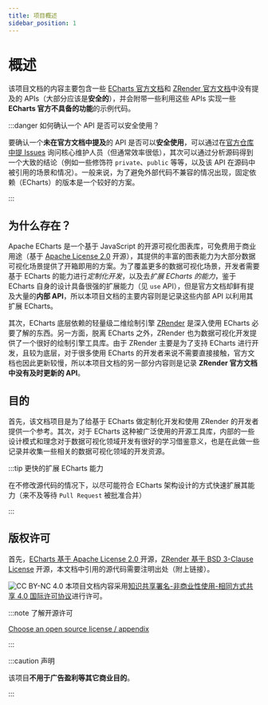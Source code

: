 ```yaml
---
title: 项目概述
sidebar_position: 1
---
```


# 概述

该项目文档的内容主要包含一些 [ECharts 官方文档](https://echarts.apache.org/)和 [ZRender 官方文档](https://ecomfe.github.io/zrender-doc/public/)中没有提及的 APIs（大部分应该是**安全的**），并会附带一些利用这些 APIs 实现一些 **ECharts 官方不具备的功能**的示例代码。

:::danger 如何确认一个 API 是否可以安全使用？

要确认一个**未在官方文档中提及**的 API 是否可以**安全使用**，可以通过在[官方仓库中提 Issues](https://github.com/apache/echarts/issues) 询问核心维护人员（但通常效率很低），其次可以通过分析源码得到一个大致的结论（例如一些修饰符 `private`、`public` 等等，以及该 API 在源码中被引用的场景和情况）。一般来说，为了避免外部代码不兼容的情况出现，固定依赖（ECharts）的版本是一个较好的方案。

:::

## 为什么存在？

Apache ECharts 是一个基于 JavaScript 的开源可视化图表库，可免费用于商业用途（基于 [Apache License 2.0](https://www.apache.org/licenses/LICENSE-2.0) 开源），其提供的丰富的图表能力为大部分数据可视化场景提供了开箱即用的方案。为了覆盖更多的数据可视化场景，开发者需要基于 ECharts 的能力进行*定制化开发*，以及去*扩展 ECharts 的能力*，鉴于 ECharts 自身的设计具备很强的扩展能力（见 `use` API），但是官方文档却鲜有提及大量的**内部 API**，所以本项目文档的主要内容则是记录这些内部 API 以利用其扩展 ECharts。

其次，ECharts 底层依赖的轻量级二维绘制引擎 [ZRender](https://ecomfe.github.io/zrender-doc/public/) 是深入使用 ECharts 必要了解的东西。另一方面，脱离 ECharts 之外，ZRender 也为数据可视化开发提供了一个很好的绘制引擎工具库。由于 ZRender 主要是为了支持 ECharts 进行开发，且较为底层，对于很多使用 ECharts 的开发者来说不需要直接接触，官方文档也因此更新较慢，所以本项目文档的另一部分内容则是记录 **ZRender 官方文档中没有及时更新的 API**。

## 目的

首先，该文档项目是为了给基于 ECharts 做定制化开发和使用 ZRender 的开发者提供一个参考。其次，对于 ECharts 这种被广泛使用的开源工具库，内部的一些设计模式和理念对于数据可视化领域开发有很好的学习借鉴意义，也是在此做一些记录并收集一些相关的数据可视化领域的开发资源。

:::tip 更快的扩展 ECharts 能力

在不修改源代码的情况下，以尽可能符合 ECharts 架构设计的方式快速扩展其能力（来不及等待 `Pull Request` 被批准合并）

:::

## 版权许可

首先，[ECharts 基于 Apache License 2.0 ](https://github.com/apache/echarts/blob/master/LICENSE) 开源，[ZRender 基于 BSD 3-Clause License](https://github.com/ecomfe/zrender/blob/master/LICENSE) 开源，本文档中引用的源代码需要注明出处（附上链接）。

![CC BY-NC 4.0](https://i.creativecommons.org/l/by-nc-sa/4.0/88x31.png) 本项目文档内容采用[知识共享署名-非商业性使用-相同方式共享 4.0 国际许可协议](http://creativecommons.org/licenses/by-nc-sa/4.0/)进行许可。

:::note 了解开源许可

[Choose an open source license / appendix](https://choosealicense.com/appendix/)

:::

:::caution 声明

该项目**不用于广告盈利等其它商业目的**。

:::
